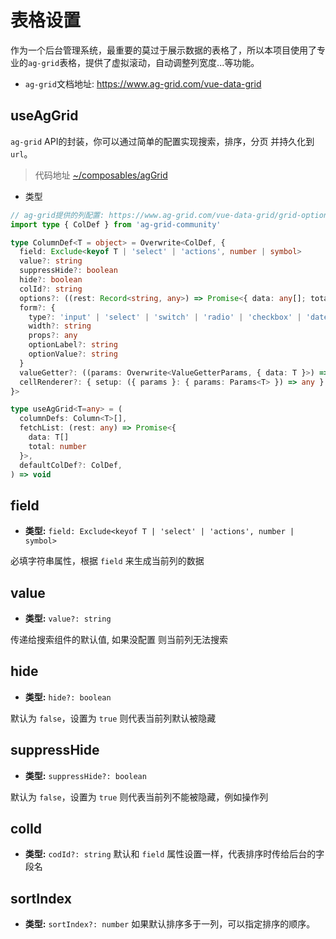 # 表格设置
作为一个后台管理系统，最重要的莫过于展示数据的表格了，所以本项目使用了专业的`ag-grid`表格，提供了虚拟滚动，自动调整列宽度...等功能。
- `ag-grid`文档地址: https://www.ag-grid.com/vue-data-grid
## useAgGrid
`ag-grid` API的封装，你可以通过简单的配置实现搜索，排序，分页 并持久化到 `url`。
> 代码地址 [~/composables/agGrid](https://github.com/zhiyuanzmj/vitesse-element-admin/blob/main/src/composables/agGrid.ts)
- 类型
``` ts
// ag-grid提供的列配置: https://www.ag-grid.com/vue-data-grid/grid-options
import type { ColDef } from 'ag-grid-community'

type ColumnDef<T = object> = Overwrite<ColDef, {
  field: Exclude<keyof T | 'select' | 'actions', number | symbol>
  value?: string
  suppressHide?: boolean
  hide?: boolean
  colId?: string
  options?: ((rest: Record<string, any>) => Promise<{ data: any[]; total: number }>) | any
  form?: {
    type?: 'input' | 'select' | 'switch' | 'radio' | 'checkbox' | 'date'
    width?: string
    props?: any
    optionLabel?: string
    optionValue?: string
  }
  valueGetter?: ((params: Overwrite<ValueGetterParams, { data: T }>) => any) | string
  cellRenderer?: { setup: ({ params }: { params: Params<T> }) => any }
}>

type useAgGrid<T=any> = (
  columnDefs: Column<T>[],
  fetchList: (rest: any) => Promise<{
    data: T[]
    total: number
  }>,
  defaultColDef?: ColDef,
) => void
```

## field
- **类型:** `field: Exclude<keyof T | 'select' | 'actions', number | symbol>`

必填字符串属性，根据 `field` 来生成当前列的数据

## value
- **类型:** `value?: string`

传递给搜索组件的默认值, 如果没配置 则当前列无法搜索

## hide
- **类型:** `hide?: boolean`

默认为 `false`，设置为 `true` 则代表当前列默认被隐藏


## suppressHide
- **类型:** `suppressHide?: boolean`

默认为 `false`，设置为 `true` 则代表当前列不能被隐藏，例如操作列

## colId
- **类型:** `codId?: string`
默认和 `field` 属性设置一样，代表排序时传给后台的字段名

## sortIndex
- **类型:** `sortIndex?: number`
如果默认排序多于一列，可以指定排序的顺序。



